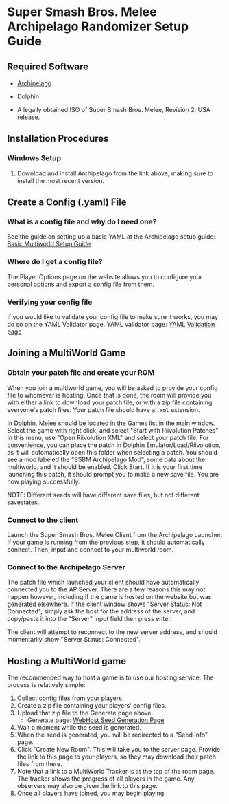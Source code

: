 # Super Smash Bros. Melee Archipelago Randomizer Setup Guide

## Required Software

- [Archipelago](https://github.com/ArchipelagoMW/Archipelago/releases).


- Dolphin    
- A legally obtained ISO of Super Smash Bros. Melee, Revision 2, USA release.

## Installation Procedures

### Windows Setup

1. Download and install Archipelago from the link above, making sure to install the most recent version.

## Create a Config (.yaml) File

### What is a config file and why do I need one?

See the guide on setting up a basic YAML at the Archipelago setup
guide: [Basic Multiworld Setup Guide](/tutorial/Archipelago/setup/en)

### Where do I get a config file?

The Player Options page on the website allows you to configure your personal options and export a config file from
them.

### Verifying your config file

If you would like to validate your config file to make sure it works, you may do so on the YAML Validator page. YAML
validator page: [YAML Validation page](/mysterycheck)

## Joining a MultiWorld Game

### Obtain your patch file and create your ROM

When you join a multiworld game, you will be asked to provide your config file to whomever is hosting. Once that is done,
the room will provide you with either a link to download your patch file, or with a zip file containing everyone's patch
files. Your patch file should have a `.xml` extension.

In Dolphin, Melee should be located in the Games list in the main window. Select the game with right click, and select "Start with Riivolution Patches"
In this menu, use "Open Riivolution XML" and select your patch file. For convenience, you can place the patch in Dolphin Emulator/Load/Riivolution, as it will automatically open this folder when selecting a patch.
You should see a mod labeled the "SSBM Archipelago Mod", some data about the multiworld, and it should be enabled. Click Start.
If it is your first time launching this patch, it should prompt you to make a new save file. You are now playing successfully.

NOTE: Different seeds will have different save files, but not different savestates.

### Connect to the client
Launch the Super Smash Bros. Melee Client from the Archipelago Launcher. If your game is running from the previous step, it should automatically connect.
Then, input and connect to your multiworld room.



### Connect to the Archipelago Server

The patch file which launched your client should have automatically connected you to the AP Server. There are a few
reasons this may not happen however, including if the game is hosted on the website but was generated elsewhere. If the
client window shows "Server Status: Not Connected", simply ask the host for the address of the server, and copy/paste it
into the "Server" input field then press enter.

The client will attempt to reconnect to the new server address, and should momentarily show "Server Status: Connected".

## Hosting a MultiWorld game

The recommended way to host a game is to use our hosting service. The process is relatively simple:

1. Collect config files from your players.
2. Create a zip file containing your players' config files.
3. Upload that zip file to the Generate page above.
    - Generate page: [WebHost Seed Generation Page](/generate)
4. Wait a moment while the seed is generated.
5. When the seed is generated, you will be redirected to a "Seed Info" page.
6. Click "Create New Room". This will take you to the server page. Provide the link to this page to your players, so
   they may download their patch files from there.
7. Note that a link to a MultiWorld Tracker is at the top of the room page. The tracker shows the progress of all
   players in the game. Any observers may also be given the link to this page.
8. Once all players have joined, you may begin playing.
